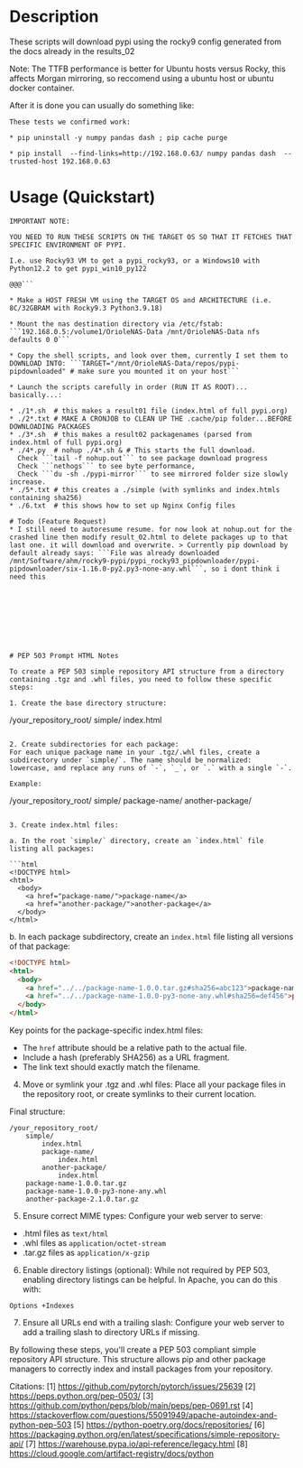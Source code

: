 # Description
These scripts will download pypi using the rocky9 config generated from the docs already in the results_02

Note: The TTFB performance is better for Ubuntu hosts versus Rocky, this affects Morgan mirroring, so reccomend using a ubuntu host or ubuntu docker container.

After it is done you can usually do something like:
```
These tests we confirmed work:

* pip uninstall -y numpy pandas dash ; pip cache purge

* pip install  --find-links=http://192.168.0.63/ numpy pandas dash  --trusted-host 192.168.0.63
```

# Usage (Quickstart)

```@@@ 
IMPORTANT NOTE: 

YOU NEED TO RUN THESE SCRIPTS ON THE TARGET OS SO THAT IT FETCHES THAT SPECIFIC ENVIRONMENT OF PYPI. 

I.e. use Rocky93 VM to get a pypi_rocky93, or a Windows10 with Python12.2 to get pypi_win10_py122 

@@@```

* Make a HOST FRESH VM using the TARGET OS and ARCHITECTURE (i.e. 8C/32GBRAM with Rocky9.3 Python3.9.18)

* Mount the nas destination directory via /etc/fstab: ```192.168.0.5:/volume1/OrioleNAS-Data /mnt/OrioleNAS-Data nfs defaults 0 0```

* Copy the shell scripts, and look over them, currently I set them to DOWNLOAD INTO: ```TARGET="/mnt/OrioleNAS-Data/repos/pypi-pipdownloaded" # make sure you mounted it on your host```

* Launch the scripts carefully in order (RUN IT AS ROOT)... basically...:

* ./1*.sh  # this makes a result01 file (index.html of full pypi.org)
* ./2*.txt # MAKE A CRONJOB to CLEAN UP THE .cache/pip folder...BEFORE DOWNLOADING PACKAGES
* ./3*.sh  # this makes a result02 packagenames (parsed from index.html of full pypi.org)
* ./4*.py  # nohup ./4*.sh & # This starts the full download. 
  Check ```tail -f nohup.out``` to see package download progress
  Check ```nethogs``` to see byte performance, 
  Check ```du -sh ./pypi-mirror``` to see mirrored folder size slowly increase.
* ./5*.txt # this creates a ./simple (with symlinks and index.htmls containing sha256)
* ./6.txt  # this shows how to set up Nginx Config files

# Todo (Feature Request)
* I still need to autoresume resume. for now look at nohup.out for the crashed line then modify result_02.html to delete packages up to that last one. it will download and overwrite. > Currently pip download by default already says: ```File was already downloaded /mnt/Software/ahm/rocky9-pypi/pypi_rocky93_pipdownloader/pypi-pipdownloader/six-1.16.0-py2.py3-none-any.whl```, so i dont think i need this









# PEP 503 Prompt HTML Notes

To create a PEP 503 simple repository API structure from a directory containing .tgz and .whl files, you need to follow these specific steps:

1. Create the base directory structure:

```
/your_repository_root/
    simple/
        index.html
```

2. Create subdirectories for each package:
For each unique package name in your .tgz/.whl files, create a subdirectory under `simple/`. The name should be normalized: lowercase, and replace any runs of `-`, `_`, or `.` with a single `-`.

Example:
```
/your_repository_root/
    simple/
        package-name/
        another-package/
```

3. Create index.html files:

a. In the root `simple/` directory, create an `index.html` file listing all packages:

```html
<!DOCTYPE html>
<html>
  <body>
    <a href="package-name/">package-name</a>
    <a href="another-package/">another-package</a>
  </body>
</html>
```

b. In each package subdirectory, create an `index.html` file listing all versions of that package:

```html
<!DOCTYPE html>
<html>
  <body>
    <a href="../../package-name-1.0.0.tar.gz#sha256=abc123">package-name-1.0.0.tar.gz</a>
    <a href="../../package-name-1.0.0-py3-none-any.whl#sha256=def456">package-name-1.0.0-py3-none-any.whl</a>
  </body>
</html>
```

Key points for the package-specific index.html files:

- The `href` attribute should be a relative path to the actual file.
- Include a hash (preferably SHA256) as a URL fragment.
- The link text should exactly match the filename.

4. Move or symlink your .tgz and .whl files:
Place all your package files in the repository root, or create symlinks to their current location.

Final structure:
```
/your_repository_root/
    simple/
        index.html
        package-name/
            index.html
        another-package/
            index.html
    package-name-1.0.0.tar.gz
    package-name-1.0.0-py3-none-any.whl
    another-package-2.1.0.tar.gz
```

5. Ensure correct MIME types:
Configure your web server to serve:
- .html files as `text/html`
- .whl files as `application/octet-stream`
- .tar.gz files as `application/x-gzip`

6. Enable directory listings (optional):
While not required by PEP 503, enabling directory listings can be helpful. In Apache, you can do this with:

```
Options +Indexes
```

7. Ensure all URLs end with a trailing slash:
Configure your web server to add a trailing slash to directory URLs if missing.

By following these steps, you'll create a PEP 503 compliant simple repository API structure. This structure allows pip and other package managers to correctly index and install packages from your repository.

Citations:
[1] https://github.com/pytorch/pytorch/issues/25639
[2] https://peps.python.org/pep-0503/
[3] https://github.com/python/peps/blob/main/peps/pep-0691.rst
[4] https://stackoverflow.com/questions/55091949/apache-autoindex-and-python-pep-503
[5] https://python-poetry.org/docs/repositories/
[6] https://packaging.python.org/en/latest/specifications/simple-repository-api/
[7] https://warehouse.pypa.io/api-reference/legacy.html
[8] https://cloud.google.com/artifact-registry/docs/python
